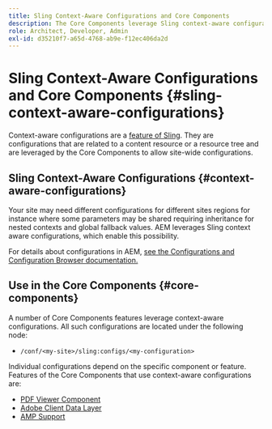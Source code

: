 ```yaml
---
title: Sling Context-Aware Configurations and Core Components
description: The Core Components leverage Sling context-aware configurations for certain features
role: Architect, Developer, Admin
exl-id: d35210f7-a65d-4768-ab9e-f12ec406da2d
---
```

# Sling Context-Aware Configurations and Core Components {#sling-context-aware-configurations}

Context-aware configurations are a [feature of Sling](https://sling.apache.org/documentation/bundles/context-aware-configuration/context-aware-configuration.html). They are configurations that are related to a content resource or a resource tree and are leveraged by the Core Components to allow site-wide configurations.

## Sling Context-Aware Configurations {#context-aware-configurations}

Your site may need different configurations for different sites regions for instance where some parameters may be shared requiring inheritance for nested contexts and global fallback values. AEM leverages Sling context aware configurations, which enable this possibility.

For details about configurations in AEM, [see the Configurations and Configuration Browser documentation.](https://experienceleague.adobe.com/docs/experience-manager-cloud-service/implementing/developing/configurations.html)

## Use in the Core Components {#core-components}

A number of Core Components features leverage context-aware configurations. All such configurations are located under the following node:

* `/conf/<my-site>/sling:configs/<my-configuration>`

Individual configurations depend on the specific component or feature. Features of the Core Components that use context-aware configurations are:

* [PDF Viewer Component](https://github.com/adobe/aem-core-wcm-components/tree/master/content/src/content/jcr_root/apps/core/wcm/components/pdfviewer/v1/pdfviewer#context-aware-config)
* [Adobe Client Data Layer](/help/developing/data-layer/overview.md#installation-activation)
* [AMP Support](https://github.com/adobe/aem-core-wcm-components/tree/master/extensions/amp)
